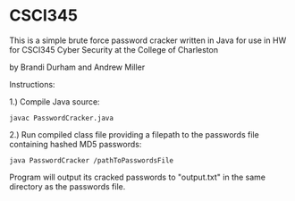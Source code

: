# CSCI345
This is a simple brute force password cracker written in Java for use in HW for CSCI345 Cyber Security at the College of Charleston

by Brandi Durham and Andrew Miller


Instructions:

1.) Compile Java source:

    javac PasswordCracker.java

2.) Run compiled class file providing a filepath to the passwords file containing hashed MD5 passwords:

    java PasswordCracker /pathToPasswordsFile
    
Program will output its cracked passwords to "output.txt" in the same directory as the passwords file.
